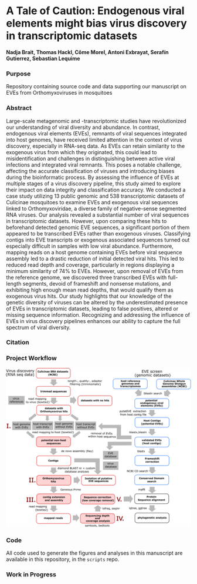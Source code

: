 # A Tale of Caution: Endogenous viral elements might bias virus discovery in transcriptomic datasets

**Nadja Brait, Thomas Hackl, Côme Morel, Antoni Exbrayat, Serafín Gutierrez, Sebastian Lequime**

### Purpose 
Repository containing source code and data supporting our manuscript on EVEs from Orthomyxoviruses in mosquitoes

### Abstract
Large-scale metagenomic and -transcriptomic studies have revolutionized our understanding of viral diversity and abundance. In contrast, endogenous viral elements (EVEs), remnants of viral sequences integrated into host genomes, have received limited attention in the context of virus discovery, especially in RNA-seq data. As EVEs can retain similarity to the exogenous virus from which they originated, this could lead to misidentification and challenges in distinguishing between active viral infections and integrated viral remnants. This poses a notable challenge, affecting the accurate classification of viruses and introducing biases during the bioinformatic process. By assessing the influence of EVEs at multiple stages of a virus discovery pipeline, this study aimed to explore their impact on data integrity and classification accuracy. 
We conducted a case study utilizing 13 public genomic and 538 transcriptomic datasets of Culicinae mosquitoes to examine EVEs and exogenous viral sequences linked to Orthomyxoviridae, a diverse family of negative-sense segmented RNA viruses. Our analysis revealed a substantial number of viral sequences in transcriptomic datasets. However, upon comparing these hits to beforehand detected genomic EVE sequences, a significant portion of them appeared to be transcribed EVEs rather than exogenous viruses. Classifying contigs into EVE transcripts or exogenous associated sequences turned out especially difficult in samples with low viral abundance. Furthermore, mapping reads on a host genome containing EVEs before viral sequence assembly led to a drastic reduction of initial detected viral hits. This led to reduced read depth and coverage, particularly in regions displaying a minimum similarity of 74% to EVEs. However, upon removal of EVEs from the reference genome, we discovered three transcribed EVEs with full-length segments, devoid of frameshift and nonsense mutations, and exhibiting high enough mean read depths, that would qualify them as exogenous virus hits. 
Our study highlights that our knowledge of the genetic diversity of viruses can be altered by the underestimated presence of EVEs in transcriptomic datasets, leading to false positives, altered or missing sequence information. Recognizing and addressing the influence of EVEs in virus discovery pipelines enhances our ability to capture the full spectrum of viral diversity.


### Citation

### Project Workflow
![Alt text](/workflow_updated.png?raw=true "Project workflow")

### Code
All code used to generate the figures and analyses in this manuscript are available in this repository, in the `scripts` repo.

### Work in Progress

